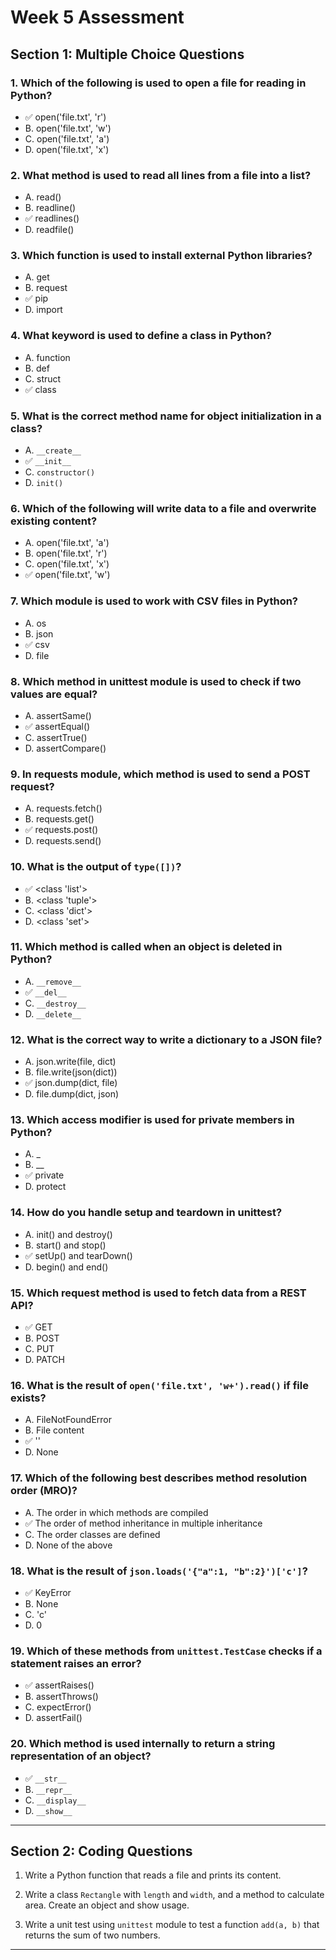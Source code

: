 #  Week 5 Assessment

##  Section 1: Multiple Choice Questions

### 1. **Which of the following is used to open a file for reading in Python?**
- ✅ open('file.txt', 'r')
- B. open('file.txt', 'w')
- C. open('file.txt', 'a')
- D. open('file.txt', 'x')

### 2. **What method is used to read all lines from a file into a list?** 
- A. read()
- B. readline()
- ✅ readlines()
- D. readfile()

### 3. **Which function is used to install external Python libraries?** 
- A. get
- B. request
- ✅ pip
- D. import

### 4. **What keyword is used to define a class in Python?** 
- A. function
- B. def
- C. struct
- ✅ class

### 5. **What is the correct method name for object initialization in a class?** 
- A. `__create__`
- ✅ `__init__`
- C. `constructor()`
- D. `init()`

### 6. **Which of the following will write data to a file and overwrite existing content?** 
- A. open('file.txt', 'a')
- B. open('file.txt', 'r')
- C. open('file.txt', 'x')
- ✅ open('file.txt', 'w')

### 7. **Which module is used to work with CSV files in Python?** 
- A. os
- B. json
- ✅ csv
- D. file

### 8. **Which method in unittest module is used to check if two values are equal?** 
- A. assertSame()
- ✅ assertEqual()
- C. assertTrue()
- D. assertCompare()

### 9. **In requests module, which method is used to send a POST request?** 
- A. requests.fetch()
- B. requests.get()
- ✅ requests.post()
- D. requests.send()

### 10. **What is the output of `type([])`?** 
- ✅ <class 'list'>
- B. <class 'tuple'>
- C. <class 'dict'>
- D. <class 'set'>

### 11. **Which method is called when an object is deleted in Python?** 
- A. `__remove__`
- ✅ `__del__`
- C. `__destroy__`
- D. `__delete__`

### 12. **What is the correct way to write a dictionary to a JSON file?** 
- A. json.write(file, dict)
- B. file.write(json(dict))
- ✅ json.dump(dict, file)
- D. file.dump(dict, json)

### 13. **Which access modifier is used for private members in Python?** 
- A. _
- B. __
- ✅ private
- D. protect

### 14. **How do you handle setup and teardown in unittest?** 
- A. init() and destroy()
- B. start() and stop()
- ✅ setUp() and tearDown()
- D. begin() and end()

### 15. **Which request method is used to fetch data from a REST API?** 
- ✅ GET
- B. POST
- C. PUT
- D. PATCH

### 16. **What is the result of `open('file.txt', 'w+').read()` if file exists?**
- A. FileNotFoundError
- B. File content
- ✅ ''
- D. None

### 17. **Which of the following best describes method resolution order (MRO)?** 
- A. The order in which methods are compiled
- ✅ The order of method inheritance in multiple inheritance
- C. The order classes are defined
- D. None of the above

### 18. **What is the result of `json.loads('{"a":1, "b":2}')['c']`?** 
- ✅ KeyError
- B. None
- C. 'c'
- D. 0

### 19. **Which of these methods from `unittest.TestCase` checks if a statement raises an error?** 
- ✅ assertRaises()
- B. assertThrows()
- C. expectError()
- D. assertFail()

### 20. **Which method is used internally to return a string representation of an object?** 
- ✅ `__str__`
- B. `__repr__`
- C. `__display__`
- D. `__show__`

---

##  Section 2: Coding Questions

1.  Write a Python function that reads a file and prints its content.

2.  Write a class `Rectangle` with `length` and `width`, and a method to calculate area. Create an object and show usage.

3.  Write a unit test using `unittest` module to test a function `add(a, b)` that returns the sum of two numbers.

---